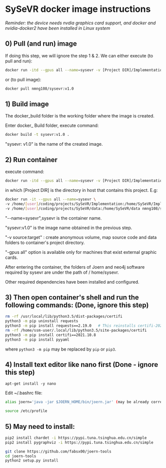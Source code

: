 # SySeVR docker image instructions

*Reminder: the device needs nvdia graphics card support, and docker and nvidia-docker2 have been installed in Linux system*


## 0) Pull (and run) image

If doing this step, we will ignore the step 1 & 2.
We can either execute (to pull and run):

```bash
docker run -itd --gpus all --name=sysevr -v [Project DIR]/Implementation:/home/SySeVR/Implementation -v [Project DIR]/data:/home/SySeVR/data nmng108/sysevr:v1.0 /bin/bash
```

or (to pull image):

```bash
docker pull nmng108/sysevr:v1.0
```


## 1) Build image

The docker_build folder is the working folder where the image is created.

Enter docker_ Build folder, execute command:

```bash
docker build -t sysevr:v1.0 .
```

"sysevr: v1.0" is the name of the created image.


## 2) Run container

execute command:

```bash
docker run -itd --gpus all --name=sysevr -v [Project DIR]/Implementation:/home/SySeVR/Implementation -v [Project DIR]/data:/home/SySeVR/data sysevr:v1.0 /bin/bash
```
in which [Project DIR] is the directory in host that contains this project. 
E.g: 
```bash 
docker run -it --gpus all --name=sysevr \
-v /home/[user]/coding/projects/SySeVR/Implementation:/home/SySeVR/Implementation \
-v /home/[user]/coding/projects/SySeVR/data:/home/SySeVR/data nmng108/sysevr:v1.0 /bin/bash
```

"--name=sysevr",sysevr is the container name.

"sysevr:v1.0" is the image name obtained in the previous step.

"-v source:target" : create anonymous volume, map source code and data folders to container's project directory.

"-gpus all" option is available only for machines that exist external graphic cards.

After entering the container, the folders of Joern and neo4j software required by sysevr are under the path of / home/sysevr.

Other required dependencies have been installed and configured.


## 3) Then open container's shell and run the following commands: (Done, ignore this step)

```bash
rm -rf /usr/local/lib/python3.5/dist-packages/certifi
python3 -m pip uninstall requests
python3 -m pip install requests==2.19.0   # This reinstalls certifi-2022.6.15-py3-none-any.whl which breaks in python 3.5
rm -rf /home/ssm-user/.local/lib/python3.5/site-packages/certifi
python3 -m pip install certifi==2021.10.8
python3 -m pip install pyyaml
```
where ``python3 -m pip`` may be replaced by ``pip`` or ``pip3``.


## 4) Install text editor like nano first (Done - ignore this step)

`` apt-get install -y nano ``

Edit ~/.bashrc file: 
```bash
alias joern='java -jar $JOERN_HOME/bin/joern.jar' (may be already correct)

source /etc/profile
```


## 5) May need to install:

```bash
pip2 install chardet -i https://pypi.tuna.tsinghua.edu.cn/simple
pip2 install pygraphviz -i https://pypi.tuna.tsinghua.edu.cn/simple

git clone https://github.com/fabsx00/joern-tools
cd joern-tools
python2 setup.py install
```

